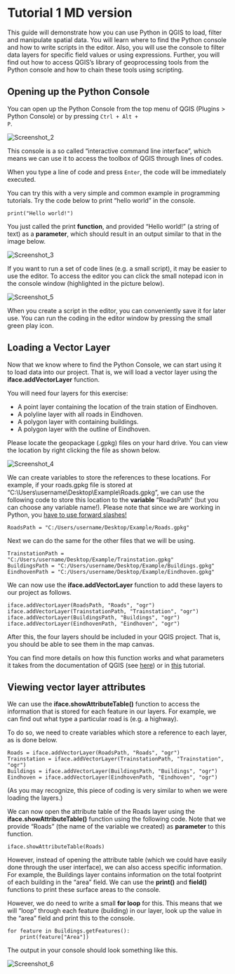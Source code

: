 ﻿# Tutorial 1 MD version
This guide will demonstrate how you can use Python in QGIS to load, filter and manipulate spatial data. You will learn where to find the Python console and how to write scripts in the editor. Also, you will use the console to filter data layers for specific field values or using expressions. Further, you will find out how to access QGIS’s library of geoprocessing tools from the Python console and how to chain these tools using scripting.

## Opening up the Python Console

You can open up the Python Console from the top menu of QGIS (Plugins > Python Console) or by pressing <code>Ctrl + Alt + P</code></strong>.

![Screenshot_2](uploads/cc96d1f2e4c89e498b692c33a2cbaa21/Screenshot_2.png)

This console is a so called “interactive command line interface”, which means we can use it to access the toolbox of QGIS through lines of codes. 

When you type a line of code and press <code>Enter</code></strong>, the code will be immediately executed. 

You can try this with a very simple and common example in programming tutorials.
Try the code below to print “hello world” in the console.

```
print("Hello world!")
```

You just called the print **function**, and provided “Hello world!” (a string of text) as a **parameter**, which should result in an output similar to that in the image below.

![Screenshot_3](uploads/ed478c683efa63c4a303df7ecc9ed9a7/Screenshot_3.png)

If you want to run a set of code lines (e.g. a small script), it may be easier to use the editor. To access the editor you can click the small notepad icon in the console window (highlighted in the picture below).

![Screenshot_5](uploads/8684fe6aa0a91b797580c9171338f63d/Screenshot_5.png)

When you create a script in the editor, you can conveniently save it for later use.
You can run the coding in the editor window by pressing the small green play icon.

## Loading a Vector Layer

Now that we know where to find the Python Console, we can start using it to load data into our project. That is, we will load a vector layer using the **iface.addVectorLayer** function.

You will need four layers for this exercise:



*   A point layer containing the location of the train station of Eindhoven.
*   A polyline layer with all roads in Eindhoven.
*   A polygon layer with containing buildings.
*   A polygon layer with the outline of Eindhoven.

Please locate the geopackage (.gpkg) files on your hard drive. You can view the location by right clicking the file as shown below.

![Screenshot_4](uploads/261e14995d44bb1a588dc15226fe95d5/Screenshot_4.png)

We can create variables to store the references to these locations. For example, if your roads.gpkg file is stored at “C:\Users\username\Desktop\Example\Roads.gpkg”, we can use the following code to store this location to the **variable** “RoadsPath” (but you can choose any variable name!). Please note that since we are working in Python, you <span style="text-decoration:underline;">have to use forward slashes!</span>


```
RoadsPath = "C:/Users/username/Desktop/Example/Roads.gpkg"
```


Next we can do the same for the other files that we will be using.


```
TrainstationPath = "C:/Users/username/Desktop/Example/Trainstation.gpkg"
BuildingsPath = "C:/Users/username/Desktop/Example/Buildings.gpkg"
EindhovenPath = "C:/Users/username/Desktop/Example/Eindhoven.gpkg"
```


We can now use the **iface.addVectorLayer** function to add these layers to our project as follows.


```
iface.addVectorLayer(RoadsPath, "Roads", "ogr")
iface.addVectorLayer(TrainstationPath, "Trainstation", "ogr")
iface.addVectorLayer(BuildingsPath, "Buildings", "ogr")
iface.addVectorLayer(EindhovenPath, "Eindhoven", "ogr")
```

After this, the four layers should be included in your QGIS project.
That is, you should be able to see them in the map canvas.

You can find more details on how this function works and what parameters it takes from the documentation of QGIS (see [here](https://qgis.org/pyqgis/master/gui/QgisInterface.html#qgis.gui.QgisInterface.addVectorLayer)) or in [this](https://anitagraser.com/pyqgis-101-introduction-to-qgis-python-programming-for-non-programmers/pyqgis-101-loading-a-vector-layer/) tutorial. 


## Viewing vector layer attributes

We can use the **iface.showAttributeTable()** function to access the information that is stored for each feature in our layers. For example, we can find out what type a particular road is (e.g. a highway).

To do so, we need to create variables which store a reference to each layer, as is done below.


```
Roads = iface.addVectorLayer(RoadsPath, "Roads", "ogr")
Trainstation = iface.addVectorLayer(TrainstationPath, "Trainstation", "ogr")
Buildings = iface.addVectorLayer(BuildingsPath, "Buildings", "ogr")
Eindhoven = iface.addVectorLayer(EindhovenPath, "Eindhoven", "ogr")
```


(As you may recognize, this piece of coding is very similar to when we were loading the layers.)

We can now open the attribute table of the Roads layer using the **iface.showAttributeTable()** function using the following code. Note that we provide “Roads” (the name of the variable we created) as **parameter** to this function.


```
iface.showAttributeTable(Roads)
```


However, instead of opening the attribute table (which we could have easily done through the user interface), we can also access specific information. For example, the Buildings layer contains information on the total footprint of each building in the “area” field. We can use the **print()** and **field()** functions to print these surface areas to the console. 

However, we do need to write a small **for loop** for this. This means that we will “loop” through each feature (building) in our layer, look up the value in the “area” field and print this to the console. 


```
for feature in Buildings.getFeatures():
    print(feature["Area"])
```


The output in your console should look something like this.

![Screenshot_6](uploads/dcaba15a71e66c782562f7929ea5b9e8/Screenshot_6.png)